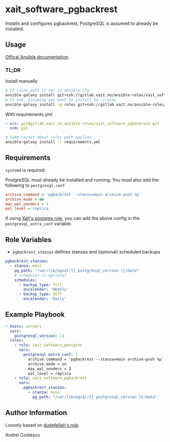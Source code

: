 # xait_software_pgbackrest

Installs and configures pgbackrest, PostgreSQL is assumed to already be installed.

## Usage

[Offical Ansible documentation](https://docs.ansible.com/ansible/latest/galaxy/user_guide.html#installing-multiple-roles-from-a-file).

### TL;DR

Install manually
```sh
# If roles_path is set in ansible.cfg
ansible-galaxy install git+ssh://gitlab.xait.no/ansible-roles/xait_software_pgbackrest.git
# If not, assuming you want to install to ./roles
ansible-galaxy install -p roles git+ssh://gitlab.xait.no/ansible-roles/xait_software_pgbackrest.git
```

With requirements.yml
```yml
- src: git@gitlab.xait.no:ansible-roles/xait_software_pgbackrest.git
  scm: git
```
```sh
# Same caveat about roles_path applies
ansible-galaxy install -r requirements.yml
```

## Requirements

`systemd` is required.

PostgreSQL must already be installed and running. You must also add the following to `postgresql.conf`

```ini
archive_command = 'pgbackrest --stanza=main archive-push %p'
archive_mode = on
max_wal_senders = 3
wal_level = replica
```

If using [Xait's postgres role](https://gitlab.xait.no/collab/xait_software_postgres), you can add the above config in the `postgresql_extra_conf` variable.

## Role Variables

- `pgbackrest_stanzas` defines stanzas and (optional) scheduled backups

```yml
pgbackrest_stanzas:
  - stanza: main
    pg_path: "/var/lib/pgsql/{{ postgresql_version }}/data"
    # schedules is optional
    schedules:
      - backup_type: full
        oncalendar: 'Weekly'
      - backup_type: diff
        oncalendar: 'Daily'
```

## Example Playbook

```yml
- hosts: servers
  vars:
    postgresql_version: 13
  roles:
    - role: xait_software_postgres
      vars:
        postgresql_extra_conf: |
          archive_command = 'pgbackrest --stanza=main archive-push %p'
          archive_mode = on
          max_wal_senders = 3
          wal_level = replica
    - role: xait_software_pgbackrest
      vars:
        pgbackrest_stanzas:
          - stanza: main
            pg_path: "/var/lib/pgsql/{{ postgresql_version }}/data"
```

## Author Information

Loosely based on [dudefellah's role](https://github.com/dudefellah/ansible-role-pgbackrest).

Andrei Costescu
